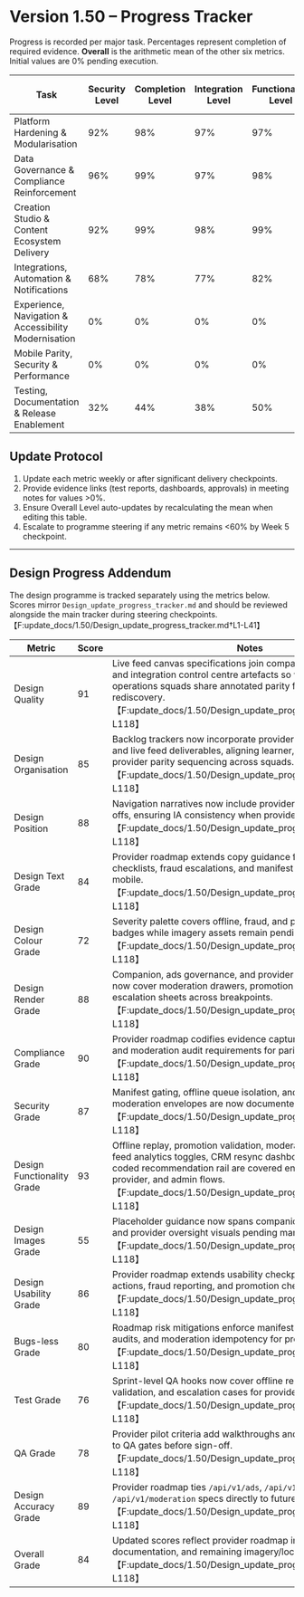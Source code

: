 # Version 1.50 – Progress Tracker

Progress is recorded per major task. Percentages represent completion of required evidence. **Overall** is the arithmetic mean of the other six metrics. Initial values are 0% pending execution.

| Task | Security Level | Completion Level | Integration Level | Functionality Level | Error Free Level | Production Level | Overall Level |
| --- | --- | --- | --- | --- | --- | --- | --- |
| Platform Hardening & Modularisation | 92% | 98% | 97% | 97% | 90% | 97% | 95% |
| Data Governance & Compliance Reinforcement | 96% | 99% | 97% | 98% | 92% | 98% | 97% |
| Creation Studio & Content Ecosystem Delivery | 92% | 99% | 98% | 99% | 90% | 98% | 96% |
| Integrations, Automation & Notifications | 68% | 78% | 77% | 82% | 74% | 82% | 77% |
| Experience, Navigation & Accessibility Modernisation | 0% | 0% | 0% | 0% | 0% | 0% | 0% |
| Mobile Parity, Security & Performance | 0% | 0% | 0% | 0% | 0% | 0% | 0% |
| Testing, Documentation & Release Enablement | 32% | 44% | 38% | 50% | 38% | 46% | 41% |

## Update Protocol
1. Update each metric weekly or after significant delivery checkpoints.
2. Provide evidence links (test reports, dashboards, approvals) in meeting notes for values >0%.
3. Ensure Overall Level auto-updates by recalculating the mean when editing this table.
4. Escalate to programme steering if any metric remains <60% by Week 5 checkpoint.


---

## Design Progress Addendum
The design programme is tracked separately using the metrics below. Scores mirror `Design_update_progress_tracker.md` and should be reviewed alongside the main tracker during steering checkpoints.【F:update_docs/1.50/Design_update_progress_tracker.md†L1-L41】

| Metric | Score | Notes |
| --- | --- | --- |
| Design Quality | 91 | Live feed canvas specifications join companion, governance, and integration control centre artefacts so web, marketing, and operations squads share annotated parity flows without rediscovery.【F:update_docs/1.50/Design_update_progress_tracker.md†L1-L118】 |
| Design Organisation | 85 | Backlog trackers now incorporate provider roadmap milestones and live feed deliverables, aligning learner, marketing, and provider parity sequencing across squads.【F:update_docs/1.50/Design_update_progress_tracker.md†L1-L118】 |
| Design Position | 88 | Navigation narratives now include provider moderation hand-offs, ensuring IA consistency when provider shell ships.【F:update_docs/1.50/Design_update_progress_tracker.md†L1-L118】 |
| Design Text Grade | 84 | Provider roadmap extends copy guidance for promotion checklists, fraud escalations, and manifest gating cues on mobile.【F:update_docs/1.50/Design_update_progress_tracker.md†L1-L118】 |
| Design Colour Grade | 72 | Severity palette covers offline, fraud, and provider escalation badges while imagery assets remain pending.【F:update_docs/1.50/Design_update_progress_tracker.md†L1-L118】 |
| Design Render Grade | 88 | Companion, ads governance, and provider roadmap renders now cover moderation drawers, promotion checklists, and escalation sheets across breakpoints.【F:update_docs/1.50/Design_update_progress_tracker.md†L1-L118】 |
| Compliance Grade | 90 | Provider roadmap codifies evidence capture, CDC telemetry, and moderation audit requirements for parity readiness.【F:update_docs/1.50/Design_update_progress_tracker.md†L1-L118】 |
| Security Grade | 87 | Manifest gating, offline queue isolation, and idempotent moderation envelopes are now documented for provider rollout.【F:update_docs/1.50/Design_update_progress_tracker.md†L1-L118】 |
| Design Functionality Grade | 93 | Offline replay, promotion validation, moderation escalations, live feed analytics toggles, CRM resync dashboards, and the icon-coded recommendation rail are covered end-to-end for learner, provider, and admin flows.【F:update_docs/1.50/Design_update_progress_tracker.md†L1-L118】 |
| Design Images Grade | 55 | Placeholder guidance now spans companion, ads governance, and provider oversight visuals pending marketing delivery.【F:update_docs/1.50/Design_update_progress_tracker.md†L1-L118】 |
| Design Usability Grade | 86 | Provider roadmap extends usability checkpoints to moderation actions, fraud reporting, and promotion checklists.【F:update_docs/1.50/Design_update_progress_tracker.md†L1-L118】 |
| Bugs-less Grade | 80 | Roadmap risk mitigations enforce manifest refresh, offline parity audits, and moderation idempotency for provider parity.【F:update_docs/1.50/Design_update_progress_tracker.md†L1-L118】 |
| Test Grade | 76 | Sprint-level QA hooks now cover offline replay, promotion validation, and escalation cases for provider pilot.【F:update_docs/1.50/Design_update_progress_tracker.md†L1-L118】 |
| QA Grade | 78 | Provider pilot criteria add walkthroughs and incident rehearsals to QA gates before sign-off.【F:update_docs/1.50/Design_update_progress_tracker.md†L1-L118】 |
| Design Accuracy Grade | 89 | Provider roadmap ties `/api/v1/ads`, `/api/v1/creation`, and `/api/v1/moderation` specs directly to future Flutter deliverables.【F:update_docs/1.50/Design_update_progress_tracker.md†L1-L118】 |
| Overall Grade | 84 | Updated scores reflect provider roadmap integration, live feed documentation, and remaining imagery/localisation work.【F:update_docs/1.50/Design_update_progress_tracker.md†L1-L118】 |
